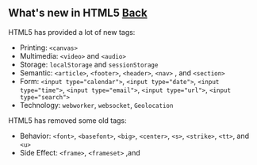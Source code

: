 ## What's new in HTML5 [Back](./qa.md)

HTML5 has provided a lot of new tags:

- Printing: `<canvas>`
- Multimedia: `<video>` and `<audio>`
- Storage: `localStorage` and `sessionStorage`
- Semantic: `<article>`, `<footer>`, `<header>`, `<nav>` , and `<section>`
- Form: `<input type="calendar">`, `<input type="date">`, `<input type="time">`, `<input type="email">`, `<input type="url">`, `<input type="search">`
- Technology: `webworker`, `websocket`, `Geolocation`

HTML5 has removed some old tags:

- Behavior: `<font>`, `<basefont>`, `<big>`, `<center>`, `<s>`, `<strike>`, `<tt>`, and `<u>`
- Side Effect: `<frame>`, `<frameset>` ,and 